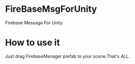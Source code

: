 # FireBaseMsgForUnity
Firebase Message For Unity
# How to use it
Just drag FirebaseManager prefab to your scene.That's ALL.
